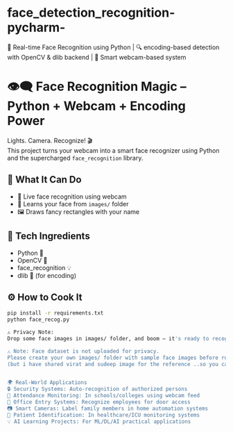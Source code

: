 # face_detection_recognition-pycharm-
🎯 Real-time Face Recognition using Python | 🔍  encoding-based detection with OpenCV &amp; dlib backend | 📸 Smart webcam-based system


# 👁️‍🗨️ Face Recognition Magic – Python + Webcam + Encoding Power

Lights. Camera. Recognize! 🎬  
This project turns your webcam into a smart face recognizer using Python and the supercharged `face_recognition` library.

## 🔮 What It Can Do
- 🎯 Live face recognition using webcam
- 🧠 Learns your face from `images/` folder
- 🖼️ Draws fancy rectangles with your name

## 🧪 Tech Ingredients
- Python 🐍
- OpenCV 🎥
- face_recognition 💡
- dlib 🧠 (for encoding)

## ⚙️ How to Cook It
```bash
pip install -r requirements.txt
python face_recog.py

⚠️ Privacy Note:
Drop some face images in images/ folder, and boom — it's ready to recognize you!

⚠️ Note: Face dataset is not uploaded for privacy.
Please create your own images/ folder with sample face images before running.
(but i have shared virat and sudeep image for the reference ..so you can check those detection using mobile image ,even that works like real time detection)


🌍 Real-World Applications
🔒 Security Systems: Auto-recognition of authorized persons
🏫 Attendance Monitoring: In schools/colleges using webcam feed
🏢 Office Entry Systems: Recognize employees for door access
📷 Smart Cameras: Label family members in home automation systems
🏥 Patient Identification: In healthcare/ICU monitoring systems
💡 AI Learning Projects: For ML/DL/AI practical applications


